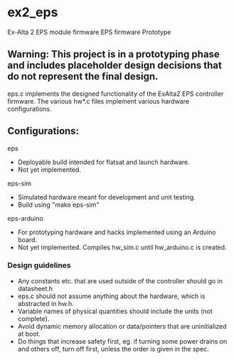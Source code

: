 # ex2_eps

Ex-Alta 2 EPS module firmware EPS firmware Prototype


## Warning: This project is in a prototyping phase and includes placeholder design decisions that do not represent the final design.


eps.c implements the designed functionality of the ExAlta2 EPS controller firmware.
The various hw*.c files implement various hardware configurations.

## Configurations:

eps
- Deployable build intended for flatsat and launch hardware.
- Not yet implemented.

eps-sim
- Simulated hardware meant for development and unit testing.
- Build using "make eps-sim"

eps-arduino
- For prototyping hardware and hacks implemented using an Arduino board.
- Not yet implemented. Compiles hw_sim.c until hw_arduino.c is created.




### Design guidelines
- Any constants etc. that are used outside of the controller should go in datasheet.h
- eps.c should not assume anything about the hardware, which is abstracted in hw.h.
- Variable names of physical quantities should include the units (not complete).
- Avoid dynamic memory allocation or data/pointers that are uninitialized at boot.
- Do things that increase safety first, eg. if turning some power drains on and others off, turn off first, unless the order is given in the spec.
